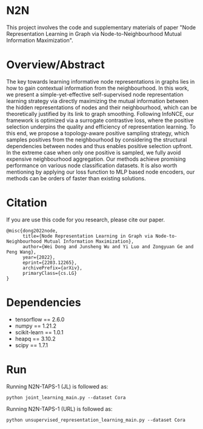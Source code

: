 # N2N
This project involves the code and supplementary materials of paper "Node Representation Learning in Graph via Node-to-Neighbourhood Mutual Information Maximization".

# Overview/Abstract
The key towards learning informative node representations in graphs lies in how to gain contextual information from the neighbourhood. In this work, we present a simple-yet-effective self-supervised node representation learning strategy via directly maximizing the mutual information between the hidden representations of nodes and their neighbourhood, which can be theoretically justified by its link to graph smoothing. Following InfoNCE, our framework is optimized via a surrogate contrastive loss, where the positive selection underpins the quality and efficiency of representation learning. To this end, we propose a topology-aware positive sampling strategy, which samples positives from the neighbourhood by considering the structural dependencies between nodes and thus enables positive selection upfront. In the extreme case when only one positive is sampled, we fully avoid expensive neighbourhood aggregation. Our methods achieve promising performance on various node classification datasets. It is also worth mentioning by applying our loss function to MLP based node encoders, our methods can be orders of faster than existing solutions.

# Citation
If you are use this code for you research, please cite our paper.

    @misc{dong2022node,
          title={Node Representation Learning in Graph via Node-to-Neighbourhood Mutual Information Maximization}, 
          author={Wei Dong and Junsheng Wu and Yi Luo and Zongyuan Ge and Peng Wang},
          year={2022},
          eprint={2203.12265},
          archivePrefix={arXiv},
          primaryClass={cs.LG}
    }

# Dependencies
* tensorflow == 2.6.0
* numpy == 1.21.2
* scikit-learn == 1.0.1
* heapq == 3.10.2
* scipy == 1.7.1

# Run
Running N2N-TAPS-1 (JL) is followed as:

    python joint_learning_main.py --dataset Cora

Running N2N-TAPS-1 (URL) is followed as:

    python unsupervised_representation_learning_main.py --dataset Cora
